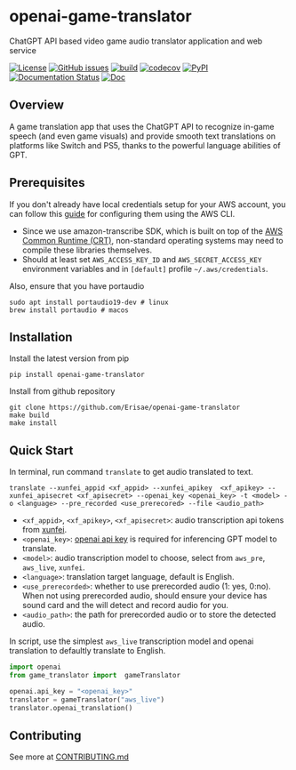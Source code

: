 # openai-game-translator
ChatGPT API based video game audio translator application and web service

[![License](https://img.shields.io/badge/License-Apache_2.0-blue.svg)](https://opensource.org/licenses/Apache-2.0)
[![GitHub issues](https://img.shields.io/github/issues/Erisae/openai-game-translator)](https://github.com/Erisae/openai-game-translator/issues)
[![build](https://github.com/Erisae/openai-game-translator/actions/workflows/build.yml/badge.svg)](https://github.com/A-Chaudhary/age3d/actions?query=workflow%3A%22Build+Status%22)
[![codecov](https://codecov.io/gh/Erisae/openai-game-translator/branch/main/graph/badge.svg?token=NI2HGVWMKI)](https://codecov.io/gh/Erisae/openai-game-translator)
[![PyPI](https://img.shields.io/pypi/v/openai-game-translator)](https://pypi.org/project/openai-game-translator/)
[![Documentation Status](https://readthedocs.org/projects/openai-game-translator/badge/?version=latest)](https://openai-game-translator.readthedocs.io/en/latest/?badge=latest)
[![Doc](https://img.shields.io/badge/GitHub%20Pages-222222?style=for-the-badge&logo=GitHub%20Pages&logoColor=white)](https://erisae.github.io/openai-game-translator/)


## Overview
A game translation app that uses the ChatGPT API to recognize in-game speech (and even game visuals) and provide smooth text translations on platforms like Switch and PS5, thanks to the powerful language abilities of GPT.

## Prerequisites
If you don't already have local credentials setup for your AWS account, you can follow this [guide](https://docs.aws.amazon.com/cli/latest/userguide/cli-configure-files.html) for configuring them using the AWS CLI.

- Since we use amazon-transcribe SDK, which is built on top of the [AWS Common Runtime (CRT)](<https://github.com/awslabs/aws-crt-python>), non-standard operating systems may need to compile these libraries themselves.
- Should at least set `AWS_ACCESS_KEY_ID` and `AWS_SECRET_ACCESS_KEY` environment variables and in `[default]` profile `~/.aws/credentials`.
  
Also, ensure that you have portaudio
```shell
sudo apt install portaudio19-dev # linux
brew install portaudio # macos
```

## Installation
Install the latest version from pip
```shell
pip install openai-game-translator
```
Install from github repository
```shell
git clone https://github.com/Erisae/openai-game-translator
make build
make install
```

## Quick Start
In terminal, run command `translate` to get audio translated to text.
```shell
translate --xunfei_appid <xf_appid> --xunfei_apikey  <xf_apikey> --xunfei_apisecret <xf_apisecret> --openai_key <openai_key> -t <model> -o <language> --pre_recorded <use_prerecored> --file <audio_path>
```
- `<xf_appid>`, `<xf_apikey>`, `<xf_apisecret>`: audio transcription api tokens from [xunfei](https://www.xfyun.cn/).
- `<openai_key>`: [openai api key](https://platform.openai.com/account/api-keys) is required for inferencing GPT model to translate.
- `<model>`: audio transcription model to choose, select from `aws_pre`, `aws_live`, `xunfei`.
- `<language>`: translation target language, default is English.
- `<use_prerecorded>`: whether to use prerecorded audio (1: yes, 0:no). When not using prerecorded audio, should ensure your device has sound card and the will detect and record audio for you.
- `<audio_path>`: the path for prerecorded audio or to store the detected audio.

In script, use the simplest `aws_live` transcription model and openai translation to defaultly translate to English.
```python
import openai
from game_translator import  gameTranslator

openai.api_key = "<openai_key>"
translator = gameTranslator("aws_live")
translator.openai_translation()
```

## Contributing
See more at [CONTRIBUTING.md](./CONTRIBUTING.md)


